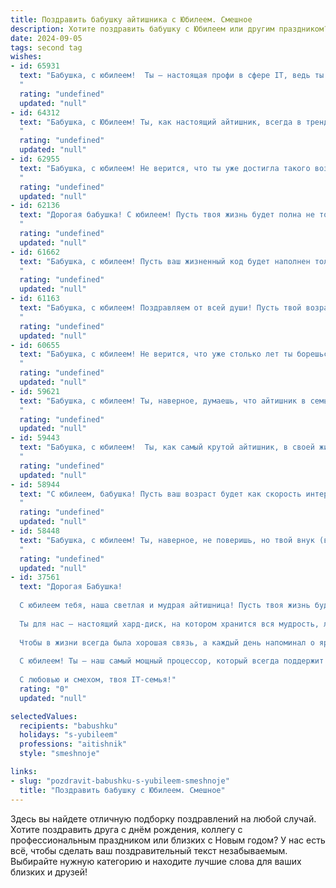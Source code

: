 ```yaml
---
title: Поздравить бабушку айтишника с Юбилеем. Смешное
description: Хотите поздравить бабушку с Юбилеем или другим праздником? Наш ИИ создаст незабываемое поздравление, а вы обязательно выделитесь среди других.  
date: 2024-09-05
tags: second tag
wishes:
- id: 65931
  text: "Бабушка, с юбилеем!  Ты – настоящая профи в сфере IT, ведь ты уже столько лет успешно запускаешь новые поколения, оптимизируешь семейный код и исправно решаешь все наши глюки! 👏  Желаем тебе  безотказной работы,  много гигабайт счастья и  Wi-Fi,  ловящий  все  волны радости! 🥳
  "
  rating: "undefined"
  updated: "null"
- id: 64312
  text: "Бабушка, с Юбилеем! Ты, как настоящий айтишник, всегда в тренде, знаешь все пароли и коды к счастливой жизни, и умеешь \"перезагрузить\" любую ситуацию! Желаем тебе неиссякаемой энергии, чтобы \"отладить\" все процессы в организме, а также  безотказной работы всех органов и систем! 😜
  "
  rating: "undefined"
  updated: "null"
- id: 62955
  text: "Бабушка, с юбилеем! Не верится, что ты уже достигла такого возраста, при этом оставаясь в курсе всех современных технологий! Видимо, твой секрет молодости - это умение разбираться в коде, а не в бабушкиных рецептах. 😉🎂🎉
  "
  rating: "undefined"
  updated: "null"
- id: 62136
  text: "Дорогая бабушка! С юбилеем! Пусть твоя жизнь будет полна не только гигабайтами любви, но и терабайтами счастья! 😜  Надеемся, ты не потеряешь пароль от молодости, и еще долгие годы будешь радовать нас своим онлайн-присутствием! 🎉
  "
  rating: "undefined"
  updated: "null"
- id: 61662
  text: "Бабушка, с юбилеем! Пусть ваш жизненный код будет наполнен только положительными эмоциями, а обновления в вашей системе происходят только к лучшему!
  "
  rating: "undefined"
  updated: "null"
- id: 61163
  text: "Бабушка, с юбилеем! Поздравляем от всей души! Пусть твой возраст измеряется не в годах, а в мегабайтах счастья, гигабайтах здоровья и терабайтах радости! 😉 И не забывай, что ты для нас самая крутая \"айтишница\" в мире!
  "
  rating: "undefined"
  updated: "null"
- id: 60655
  text: "Бабушка, с юбилеем! Не верится, что уже столько лет ты борешься с вирусами, не только в компьютере, но и в жизни! Ты настоящий IT-герой, который взломал код молодости и до сих пор в строю! Желаем тебе неиссякаемой энергии, чтобы \"перезагружаться\" по жизни с легкостью, и чтобы все твои \"баги\" были только в добром смысле слова! 😄🎉
  "
  rating: "undefined"
  updated: "null"
- id: 59621
  text: "Бабушка, с юбилеем! Ты, наверное, думаешь, что айтишник в семье - это я?  Ха! Подумаешь, код пишу... Ты вот настоящий профи! Всех нас \"программируешь\" на любовь и вкусные пироги с самого детства! 🎉👩‍💻🎂
  "
  rating: "undefined"
  updated: "null"
- id: 59443
  text: "Бабушка, с юбилеем!  Ты, как самый крутой айтишник, в своей жизни уже столько всего \"закодила\": от первых шагов внуков до рецептов борща, который творит чудеса! И пусть твои мегабайты счастья всегда растут, а скорость любви не знала бы сбоев! 😄🎉
  "
  rating: "undefined"
  updated: "null"
- id: 58944
  text: "С юбилеем, бабушка! Пусть ваш возраст будет как скорость интернета - всегда стремительный и стабильный! 😄  И пусть в вашей жизни будет как можно больше гигабайт счастья и терабайт здоровья! 🎉
  "
  rating: "undefined"
  updated: "null"
- id: 58448
  text: "Бабушка, с юбилеем! Ты, наверное, не поверишь, но твой внук (внучка) - настоящий айтишник!  Справился (лась) с поиском идеального подарка для тебя в Google,  а сам текст поздравления сгенерировал нейросеть!  😜  Желаю тебе, чтобы у тебя всегда была  отличная связь с близкими, а вирусы обходили тебя десятой дорогой! 😂
  "
  rating: "undefined"
  updated: "null"
- id: 37561
  text: "Дорогая Бабушка!
  
  С юбилеем тебя, наша светлая и мудрая айтишница! Пусть твоя жизнь будет такой же яркой, как экран нового ноутбука, а настроение — стабильным, как Wi-Fi без провалов!
  
  Ты для нас — настоящий хард-диск, на котором хранится вся мудрость, любовь и хорошее настроение. Пусть в твоем жизненном коде не будет ни одного бага, а все алгоритмы ведут к счастью и радости!
  
  Чтобы в жизни всегда была хорошая связь, а каждый день напоминал о яркой радуге после дождя — без тормозов и зависаний!
  
  С юбилеем! Ты — наш самый мощный процессор, который всегда поддержит и поможет, даже если в системе произошел сбой! Желаем тебе здоровья, радости и моря незабываемых моментов!
  
  С любовью и смехом, твоя IT-семья!"
  rating: "0"
  updated: "null"

selectedValues:
  recipients: "babushku"
  holidays: "s-yubileem"
  professions: "aitishnik"
  style: "smeshnoje"

links:
- slug: "pozdravit-babushku-s-yubileem-smeshnoje"
  title: "Поздравить бабушку с Юбилеем. Смешное"
---
```


Здесь вы найдете отличную подборку поздравлений на любой случай. 
Хотите поздравить друга с днём рождения, коллегу с профессиональным праздником или близких с Новым годом? У нас есть всё, чтобы сделать ваш поздравительный текст незабываемым. Выбирайте нужную категорию и находите лучшие слова для ваших близких и друзей!

